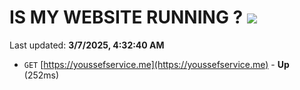 # IS MY WEBSITE RUNNING ? [![](https://img.shields.io/static/v1?label=Sponsor&message=%E2%9D%A4&logo=GitHub&color=%23fe8e86)](https://github.com/sponsors/Youssef-Lehmam)

Last updated: **3/7/2025, 4:32:40 AM**

- `GET` [https://youssefservice.me](https://youssefservice.me) - **Up** (252ms)
